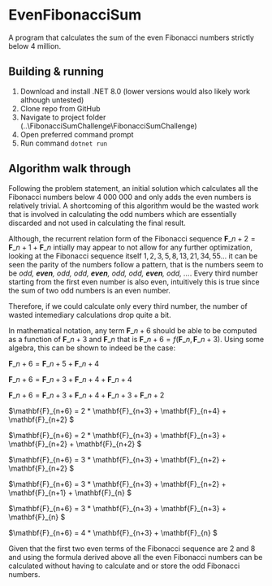 # EvenFibonacciSum

A program that calculates the sum of the even Fibonacci numbers strictly below 4 million.   

## Building & running

1. Download and install .NET 8.0 (lower versions would also likely work although untested)
2. Clone repo from GitHub
3. Navigate to project folder (..\FibonacciSumChallenge\FibonacciSumChallenge)
4. Open preferred command prompt
5. Run command ```dotnet run ```

## Algorithm walk through

Following the problem statement, an initial solution which calculates all the Fibonacci numbers below 4 000 000 and only adds the even numbers is relatively trivial. A shortcoming of this algorithm would be the wasted work that is involved in calculating the odd numbers which are essentially discarded and not used in calculating the final result.

Although, the recurrent relation form of the Fibonacci sequence $\mathbf{F}\_{n+2} = \mathbf{F}\_{n+1} + \mathbf{F}\_{n}$ intially may appear to not allow for any further optimization, looking at the Fibonacci sequence itself $1, 2, 3, 5, 8, 13, 21, 34, 55 ...$ it can be seen the parity of the numbers follow a pattern, that is the numbers seem to be  _odd, **even**, odd, odd, **even**, odd, odd, **even**, odd, ..._. Every third number starting from the first even number is also even, intuitively this is true since the sum of two odd numbers is an even number. 

Therefore, if we could calculate only every third number, the number of wasted intemediary calculations drop quite a bit.

In mathematical notation, any term $\mathbf{F}\_{n+6}$ should be able to be computed as a function of $\mathbf{F}\_{n+3}$ and $\mathbf{F}\_{n}$ that is $\mathbf{F}\_{n+6} = f(\mathbf{F}\_{n},\mathbf{F}\_{n+3})$. Using some algebra, this can be shown to indeed be the case:

$\mathbf{F}\_{n+6} = \mathbf{F}\_{n+5} +\mathbf{F}\_{n+4}$

$\mathbf{F}\_{n+6} = \mathbf{F}\_{n+3} + \mathbf{F}\_{n+4} + \mathbf{F}\_{n+4}$

$\mathbf{F}\_{n+6} = \mathbf{F}\_{n+3} + \mathbf{F}\_{n+4} + \mathbf{F}\_{n+3} + \mathbf{F}\_{n+2}$

$\mathbf{F}\_{n+6} = 2 * \mathbf{F}\_{n+3} + \mathbf{F}\_{n+4} + \mathbf{F}\_{n+2} $

$\mathbf{F}\_{n+6} = 2 * \mathbf{F}\_{n+3} + \mathbf{F}\_{n+3} + \mathbf{F}\_{n+2} + \mathbf{F}\_{n+2} $

$\mathbf{F}\_{n+6} = 3 * \mathbf{F}\_{n+3} + \mathbf{F}\_{n+2} + \mathbf{F}\_{n+2} $

$\mathbf{F}\_{n+6} = 3 * \mathbf{F}\_{n+3} + \mathbf{F}\_{n+2} + \mathbf{F}\_{n+1} + \mathbf{F}\_{n} $

$\mathbf{F}\_{n+6} = 3 * \mathbf{F}\_{n+3} + \mathbf{F}\_{n+3} + \mathbf{F}\_{n} $

$\mathbf{F}\_{n+6} = 4 * \mathbf{F}\_{n+3} + \mathbf{F}\_{n} $

Given that the first two even terms of the Fibonacci sequence are 2 and 8 and using the formula derived above all the even Fibonacci numbers can be calculated without having to calculate and or store the odd Fibonacci numbers. 
